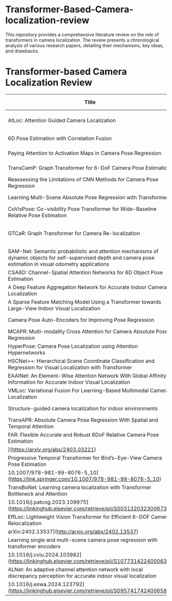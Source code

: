 # Transformer-Based-Camera-localization-review
This repository provides a comprehensive literature review on the role of transformers in camera localization. The review presents a chronological analysis of various research papers, detailing their mechanisms, key ideas, and drawbacks.

# Transformer-based Camera Localization Review

| Title | Publication Year | Author | DOI - arvix ID | Abstract |
|-------|------------------|--------|-----|------------|
| AtLoc: Attention Guided Camera Localization | 2020 | Wang, Bing; Chen, Changhao; Xiaoxuan Lu, Chris... | [10.1609/aaai.v34i06.6608](https://ojs.aaai.org/index.php/AAAI/article/view/6608) | [Click Here](https://github.com/Husseinhhameed/Transformer-Based-Camera-localization-review/blob/main/Models/AtLoc.md) |
| 6D Pose Estimation with Correlation Fusion | 2021 | Cheng, Zhu; Sun, Acar; Jing, ... | [10.1109/ICPR48806.2021.9412238](https://ieeexplore.ieee.org/document/9412238) | [Click Here](https://github.com/Husseinhhameed/Transformer-Based-Camera-localization-review/blob/main/Models/6D%20Pose%20Estimation%20with%20Correlation%20Fusion.md) |
| Paying Attention to Activation Maps in Camera Pose Regression | 2021 | Shavit, Ferens; Keller | [arXiv:2103.11477](http://arxiv.org/abs/2103.11477) | [Click Here](https://github.com/Husseinhhameed/Transformer-Based-Camera-localization-review/blob/main/Models/Paying%20Attention%20to%20Activation%20Maps%20in%20Camera%20Pose%20Regression.md) |
|TransCamP: Graph Transformer for 6-DoF Camera Pose Estimation | 2021 | Li, Ling; | [arXiv:2105.14065](https://arxiv.org/abs/2105.14065) | [Click Here](https://github.com/Husseinhhameed/Transformer-Based-Camera-localization-review/blob/main/Models/TransCamP%3A%20Graph%20Transformer%20for%206-DoF%20Camera%20Pose%20Estimation.md) |
| Reassessing the Limitations of CNN Methods for Camera Pose Regression | 2021 | Ng, Lopez-Rodriguez, Balntas,... | [arXiv:2108.07260](http://arxiv.org/abs/2108.07260) | [Click Here](https://github.com/Husseinhhameed/Transformer-Based-Camera-localization-review/blob/main/Models/Reassessing%20the%20Limitations%20of%20CNN%20Methods%20for%20Camera%20Pose%20Regression.md) |
| Learning Multi-Scene Absolute Pose Regression with Transformers | 2021 | Shavit, Ferens, Keller | [10.1109/ICCV48922.2021.00273](https://ieeexplore.ieee.org/document/9710670/) | [Click Here](https://github.com/Husseinhhameed/Transformer-Based-Camera-localization-review/blob/main/Models/Learning%20Multi-Scene%20Absolute%20Pose%20Regression%20with%20Transformers.md) |
| CoVisPose: Co-visibility Pose Transformer for Wide-Baseline Relative Pose Estimation | 2022 | Avidan, Brostow, Cissé, ... | [10.1007/978-3-031-19824-3_36](https://link.springer.com/10.1007/978-3-031-19824-3_36) | [Click Here](https://github.com/Husseinhhameed/Transformer-Based-Camera-localization-review/blob/main/Models/CoVisPose%3A%20Co-visibility%20Pose%20Transformer%20for%20Wide-Baseline%20Relative%20Pose%20Estimation.md) |
| GTCaR: Graph Transformer for Camera Re-localization | 2022 | Li, Ling | [https://doi.org/10.1007/978-3-031-20080-9_14](https://link.springer.com/chapter/10.1007/978-3-031-20080-9_14#citeas) | [Click Here](https://github.com/Husseinhhameed/Transformer-Based-Camera-localization-review/blob/main/Models/GTCaR%3A%20Graph%20Transformer%20for%20Camera%20Re-localization.md) |
| SAM-Net: Semantic probabilistic and attention mechanisms of dynamic objects for self-supervised depth and camera pose estimation in visual odometry applications | 2022 | Yang, Xu, Ren,... | [10.1016/j.patrec.2021.11.028](https://linkinghub.elsevier.com/retrieve/pii/S0167865521004256) | [Click Here](https://github.com/Husseinhhameed/Transformer-Based-Camera-localization-review/blob/main/Models/SAM-Net.md) |
| CSA6D: Channel-Spatial Attention Networks for 6D Object Pose Estimation | 2022 | Chen, Gu | [10.1007/s12559-021-09966-y](https://link.springer.com/10.1007/s12559-021-09966-y) | [Click Here](https://github.com/Husseinhhameed/Transformer-Based-Camera-localization-review/blob/main/Models/CSA6D.md) |
| A Deep Feature Aggregation Network for Accurate Indoor Camera Localization | 2022 | Xie, Dai,Wang,... | [10.1109/LRA.2022.3146946](https://ieeexplore.ieee.org/document/9697338/) | [Click Here](https://github.com/Husseinhhameed/Transformer-Based-Camera-localization-review/blob/main/Models/A%20Deep%20Feature%20Aggregation%20Network%20for%20Accurate%20Indoor%20Camera%20Localization.md) |
| A Sparse Feature Matching Model Using a Transformer towards Large-View Indoor Visual Localization | 2022 | Li, Tu,Ai,... | [10.1155/2022/1243041](https://www.hindawi.com/journals/wcmc/2022/1243041/) | [Click Here](https://github.com/Husseinhhameed/Transformer-Based-Camera-localization-review/blob/main/Models/A%20Sparse%20Feature%20Matching%20Model%20Using%20a%20Transformer%20towards%20Large-View%20Indoor%20Visual%20Localization.md) |
| Camera Pose Auto-Encoders for Improving Pose Regression | 2022 | Shavit, Keller | [arXiv:2207.05530](http://arxiv.org/abs/2207.05530) | [Click Here](https://github.com/Husseinhhameed/Transformer-Based-Camera-localization-review/blob/main/Models/Camera%20Pose%20Auto-encoders%20for%20Improving%20Pose%20Regression.md) |
| MCAPR: Multi-modality Cross Attention for Camera Absolute Pose Regression | 2023 | Iliadis, Papaleonidas,Angelov,... | [10.1007/978-3-031-44210-0_35](https://link.springer.com/10.1007/978-3-031-44210-0_35) | [Click Here](https://github.com/Husseinhhameed/Transformer-Based-Camera-localization-review/blob/main/Models/MCAPR.md) |
| HyperPose: Camera Pose Localization using Attention Hypernetworks| 2023 | Ferens, Keller, | [arXiv:2303.02610](http://arxiv.org/abs/2303.02610) | [Click Here](https://github.com/Husseinhhameed/Transformer-Based-Camera-localization-review/blob/main/Models/HyperPose.md) |
| HSCNet++: Hierarchical Scene Coordinate Classification and Regression for Visual Localization with Transformer| 2023 | Wang, Laskar,Melekhov,... | [arXiv:2305.03595](http://arxiv.org/abs/2305.03595) | [Click Here](https://github.com/Husseinhhameed/Transformer-Based-Camera-localization-review/blob/main/Models/HSCNet%2B%2B.md) |
| EAAINet: An Element-Wise Attention Network With Global Affinity Information for Accurate Indoor Visual Localization | 2023 | Dai, Xie,Wang,... | [10.1109/LRA.2023.3261703](https://ieeexplore.ieee.org/document/10081018/) | [Click Here](https://github.com/Husseinhhameed/Transformer-Based-Camera-localization-review/blob/main/Models/EAAINet.md) |
| VMLoc: Variational Fusion For Learning-Based Multimodal Camera Localization | 2023 | Zhou, Chen,Wang,... | [arXiv:2003.07289](http://arxiv.org/abs/2003.07289) | [Click Here](https://github.com/Husseinhhameed/Transformer-Based-Camera-localization-review/blob/main/Models/VMLoc.md) |
| Structure-guided camera localization for indoor environments | 2023 | Li, Cao, Liu,... | [10.1016/j.isprsjprs.2023.05.034](https://linkinghub.elsevier.com/retrieve/pii/S0924271623001594) | [Click Here](https://github.com/Husseinhhameed/Transformer-Based-Camera-localization-review/blob/main/Models/Structure-guided%20camera%20localization%20for%20indoor%20environments.md) |
| TransAPR: Absolute Camera Pose Regression With Spatial and Temporal Attention | 2023 | Qiao, Xiang, Fan,... | [10.1109/LRA.2023.3286123](https://ieeexplore.ieee.org/document/10151893/) | [Click Here](https://github.com/Husseinhhameed/Transformer-Based-Camera-localization-review/blob/main/Models/TransAPR.md) |
| FAR: Flexible Accurate and Robust 6DoF Relative Camera Pose Estimation | 2024 | Rockwell, Kulkarni, Jin,... | [https://doi.org/10.48550/arXiv.2403.03221
](https://arxiv.org/abs/2403.03221) | [Click Here](https://github.com/Husseinhhameed/Transformer-Based-Camera-localization-review/blob/main/Models/FAR.md) |
| Progressive Temporal Transformer for Bird’s-Eye-View Camera Pose Estimation | 2024 | Luo, Cheng, Wu,... | [
10.1007/978-981-99-8076-5_10](https://link.springer.com/10.1007/978-981-99-8076-5_10) | [Click Here](https://github.com/Husseinhhameed/Transformer-Based-Camera-localization-review/blob/main/Models/Progressive%20Temporal%20Transformer%20for%20Bird%E2%80%99s-Eye-View%20Camera%20Pose%20Estimation.md) |
| TransBoNet: Learning camera localization with Transformer Bottleneck and Attention | 2024 | Song, Li, Liang,... | [
10.1016/j.patcog.2023.109975](https://linkinghub.elsevier.com/retrieve/pii/S0031320323006738) | [Click Here](https://github.com/Husseinhhameed/Transformer-Based-Camera-localization-review/blob/main/Models/TransBoNet.md) |
| EffLoc: Lightweight Vision Transformer for Efficient 6-DOF Camera Relocalization | 2024 | Xiao, Chen, Yang,... | [
arXiv:2402.13537](http://arxiv.org/abs/2402.13537) | [Click Here](https://github.com/Husseinhhameed/Transformer-Based-Camera-localization-review/blob/main/Models/EffLoc.md) |
| Learning single and multi-scene camera pose regression with transformer encoders | 2024 | Shavit, Ferens, Keller,... | [
10.1016/j.cviu.2024.103982](https://linkinghub.elsevier.com/retrieve/pii/S1077314224000638) | [Click Here](https://github.com/Husseinhhameed/Transformer-Based-Camera-localization-review/blob/main/Models/Learning%20Single%20and%20Multi-Scene%20Camera%20Pose%20Regression%20with%20Transformer%20Encoders.md) |
| ALNet: An adaptive channel attention network with local discrepancy perception for accurate indoor visual localization | 2024 | Gao, Dai, Wang,... | [
10.1016/j.eswa.2024.123792](https://linkinghub.elsevier.com/retrieve/pii/S0957417424006584) | [Click Here](https://github.com/Husseinhhameed/Transformer-Based-Camera-localization-review/blob/main/Models/ALNet.md) |
